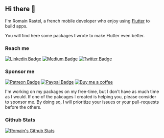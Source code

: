 ## Hi there 👋

I'm Romain Rastel, a french mobile developer who enjoy using [Flutter](https://github.com/flutter/flutter) to build apps.

You will find here some packages I wrote to make Flutter even better. 

### Reach me

[![Linkedin Badge](https://img.shields.io/badge/LinkedIn-0077B5?style=for-the-badge&logo=linkedin&logoColor=white)](https://www.linkedin.com/in/romain-rastel-968a8593) [![Medium Badge](https://img.shields.io/badge/Medium-12100E?style=for-the-badge&logo=medium&logoColor=white)](https://romain-rastel.medium.com/) [![Twitter Badge](https://img.shields.io/badge/Twitter-1DA1F2?style=for-the-badge&logo=twitter&logoColor=white)](https://twitter.com/intent/follow?screen_name=lets4r)

### Sponsor me

[![Patreon Badge](https://img.shields.io/badge/Patreon-F96854?style=for-the-badge&logo=patreon&logoColor=white)](https://www.patreon.com/romainrastel?fan_landing=true) [![Paypal Badge](https://img.shields.io/badge/PayPal-00457C?style=for-the-badge&logo=paypal&logoColor=white)](paypal.me/RomainRastel) [![Buy me a coffee](https://img.buymeacoffee.com/button-api/?text=Sponsor&emoji=&slug=romainrastel&button_colour=FFDD00&font_colour=000000&font_family=Cookie&outline_colour=000000&coffee_colour=ffffff)](https://www.buymeacoffee.com/romainrastel)

I'm working on my packages on my free-time, but I don't have as much time as I would. If one of the pakcages I created is helping you, please consider to sponsor me. By doing so, I will prioritize your issues or your pull-requests before the others.

### Github Stats

[![Romain's Github Stats](https://github-readme-stats.vercel.app/api?username=letsar&count_private=true&theme=default&show_icons=true)](https://github.com/letsar)
